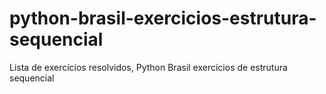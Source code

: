 # python-brasil-exercicios-estrutura-sequencial
Lista de exercícios resolvidos, Python Brasil exercícios de estrutura sequencial
